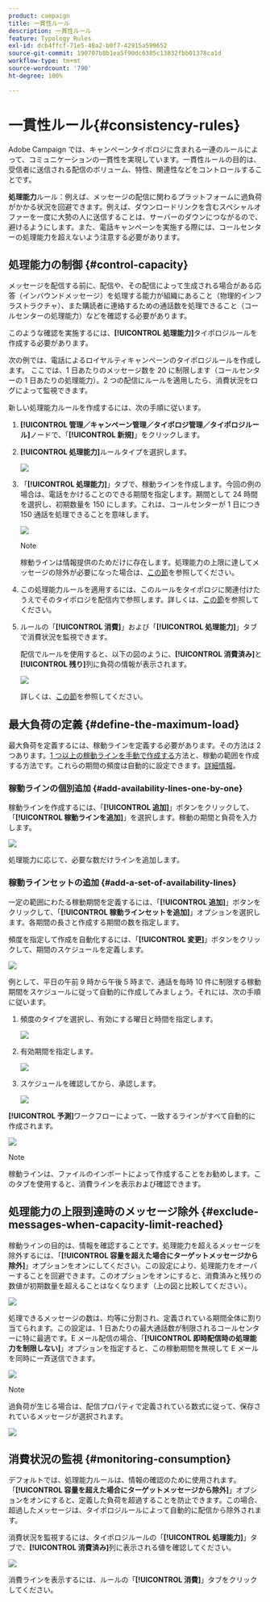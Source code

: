 ```yaml
---
product: campaign
title: 一貫性ルール
description: 一貫性ルール
feature: Typology Rules
exl-id: dcb4ffcf-71e5-48a2-b0f7-42915a599652
source-git-commit: 190707b8b1ea5f90dc6385c13832fbb01378ca1d
workflow-type: tm+mt
source-wordcount: '790'
ht-degree: 100%

---
```


# 一貫性ルール{#consistency-rules}

Adobe Campaign では、キャンペーンタイポロジに含まれる一連のルールによって、コミュニケーションの一貫性を実現しています。一貫性ルールの目的は、受信者に送信される配信のボリューム、特性、関連性などをコントロールすることです。

**処理能力**&#x200B;ルール：例えば、メッセージの配信に関わるプラットフォームに過負荷がかかる状況を回避できます。例えば、ダウンロードリンクを含むスペシャルオファーを一度に大勢の人に送信することは、サーバーのダウンにつながるので、避けるようにします。また、電話キャンペーンを実施する際には、コールセンターの処理能力を超えないよう注意する必要があります。

## 処理能力の制御 {#control-capacity}

メッセージを配信する前に、配信や、その配信によって生成される場合がある応答（インバウンドメッセージ）を処理する能力が組織にあること（物理的インフラストラクチャ）、また購読者に連絡するための通話数を処理できること（コールセンターの処理能力）などを確認する必要があります。

このような確認を実施するには、**[!UICONTROL 処理能力]**&#x200B;タイポロジルールを作成する必要があります。

次の例では、電話によるロイヤルティキャンペーンのタイポロジルールを作成します。
ここでは、1 日あたりのメッセージ数を 20 に制限します（コールセンターの 1 日あたりの処理能力）。2 つの配信にルールを適用したら、消費状況をログによって監視できます。

新しい処理能力ルールを作成するには、次の手順に従います。

1. **[!UICONTROL 管理／キャンペーン管理／タイポロジ管理／タイポロジルール]**&#x200B;ノードで、「**[!UICONTROL 新規]**」をクリックします。
1. **[!UICONTROL 処理能力]**&#x200B;ルールタイプを選択します。

   ![](assets/campaign_opt_create_capacity_01.png)

1. 「**[!UICONTROL 処理能力]**」タブで、稼動ラインを作成します。今回の例の場合は、電話をかけることのできる期間を指定します。期間として 24 時間を選択し、初期数量を 150 にします。これは、コールセンターが 1 日につき 150 通話を処理できることを意味します。

   ![](assets/campaign_opt_create_capacity_02.png)

   >[!NOTE]
   >
   >稼動ラインは情報提供のためだけに存在します。処理能力の上限に達してメッセージの除外が必要になった場合は、[この節](#exclude-messages-when-capacity-limit-reached)を参照してください。

1. この処理能力ルールを適用するには、このルールをタイポロジに関連付けたうえでそのタイポロジを配信内で参照します。詳しくは、[この節](apply-rules.md#apply-a-typology-to-a-delivery)を参照してください。
1. ルールの「**[!UICONTROL 消費]**」および「**[!UICONTROL 処理能力]**」タブで消費状況を監視できます。

   配信でルールを使用すると、以下の図のように、**[!UICONTROL 消費済み]**&#x200B;と&#x200B;**[!UICONTROL 残り]**&#x200B;列に負荷の情報が表示されます。

   ![](assets/campaign_opt_create_capacity_03.png)

   詳しくは、[この節](#monitor-consumption)を参照してください。

## 最大負荷の定義 {#define-the-maximum-load}

最大負荷を定義するには、稼動ラインを定義する必要があります。その方法は 2 つあります。[1 つ以上の稼動ラインを手動で作成する](#add-availability-lines-one-by-one)方法と、稼動の範囲を作成する方法です。これらの期間の頻度は自動的に設定できます。[詳細情報](#add-a-set-of-availability-lines)。

### 稼動ラインの個別追加 {#add-availability-lines-one-by-one}

稼動ラインを作成するには、「**[!UICONTROL 追加]**」ボタンをクリックして、「**[!UICONTROL 稼動ラインを追加]**」を選択します。稼動の期間と負荷を入力します。

![](assets/campaign_opt_create_capacity_02.png)

処理能力に応じて、必要な数だけラインを追加します。

### 稼動ラインセットの追加 {#add-a-set-of-availability-lines}

一定の範囲にわたる稼動期間を定義するには、「**[!UICONTROL 追加]**」ボタンをクリックして、「**[!UICONTROL 稼動ラインセットを追加]**」オプションを選択します。各期間の長さと作成する期間の数を指定します。

頻度を指定して作成を自動化するには、「**[!UICONTROL 変更]**」ボタンをクリックして、期間のスケジュールを定義します。

![](assets/campaign_opt_create_capacity_07.png)

例として、平日の午前 9 時から午後 5 時まで、通話を毎時 10 件に制限する稼動期間をスケジュールに従って自動的に作成してみましょう。それには、次の手順に従います。

1. 頻度のタイプを選択し、有効にする曜日と時間を指定します。

   ![](assets/campaign_opt_create_capacity_08.png)

1. 有効期間を指定します。

   ![](assets/campaign_opt_create_capacity_09.png)

1. スケジュールを確認してから、承認します。

   ![](assets/campaign_opt_create_capacity_10.png)

**[!UICONTROL 予測]**&#x200B;ワークフローによって、一致するラインがすべて自動的に作成されます。

![](assets/campaign_opt_create_capacity_12.png)

>[!NOTE]
>
>稼動ラインは、ファイルのインポートによって作成することをお勧めします。このタブを使用すると、消費ラインを表示および確認できます。

## 処理能力の上限到達時のメッセージ除外 {#exclude-messages-when-capacity-limit-reached}

稼動ラインの目的は、情報を確認することです。処理能力を超えるメッセージを除外するには、「**[!UICONTROL 容量を超えた場合にターゲットメッセージから除外]**」オプションをオンにしてください。この設定により、処理能力をオーバーすることを回避できます。このオプションをオンにすると、消費済みと残りの数値が初期数量を超えることはなくなります（上の図と比較してください）。

![](assets/campaign_opt_create_capacity_04.png)

処理できるメッセージの数は、均等に分割され、定義されている期間全体に割り当てられます。この設定は、1 日あたりの最大通話数が制限されるコールセンターに特に最適です。E メール配信の場合、「**[!UICONTROL 即時配信時の処理能力を制限しない]**」オプションを指定すると、この稼動期間を無視して E メールを同時に一斉送信できます。

![](assets/campaign_opt_create_capacity_05.png)

>[!NOTE]
>
>過負荷が生じる場合は、配信プロパティで定義されている数式に従って、保存されているメッセージが選択されます。

![](assets/campaign_opt_create_capacity_06.png)

## 消費状況の監視 {#monitoring-consumption}

デフォルトでは、処理能力ルールは、情報の確認のために使用されます。「**[!UICONTROL 容量を超えた場合にターゲットメッセージから除外]**」オプションをオンにすると、定義した負荷を超過することを防止できます。この場合、超過したメッセージは、タイポロジルールによって自動的に配信から除外されます。

消費状況を監視するには、タイポロジルールの「**[!UICONTROL 処理能力]**」タブで、**[!UICONTROL 消費済み]**&#x200B;列に表示される値を確認してください。

![](assets/campaign_opt_create_capacity_04.png)

消費ラインを表示するには、ルールの「**[!UICONTROL 消費]**」タブをクリックしてください。

